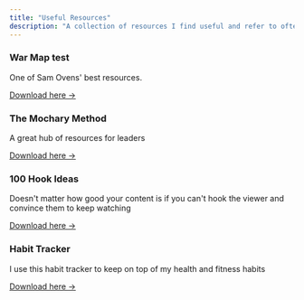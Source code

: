 ```yaml
---
title: "Useful Resources"
description: "A collection of resources I find useful and refer to often"
---
```


### War Map test

One of Sam Ovens' best resources. 

[Download here → ](https://docs.google.com/spreadsheets/d/1GzkgF_IBwIlCvrrfnn7KVwphpbBJmXDrNiM56ceKnVA/edit?gid=2020244050#gid=2020244050)

### The Mochary Method 

A great hub of resources for leaders 

[Download here → ](https://docs.google.com/document/d/18FiJbYn53fTtPmphfdCKT2TMWH-8Y2L-MLqDk-MFV4s/edit?tab=t.0)

### 100 Hook Ideas 

Doesn't matter how good your content is if you can't hook the viewer and convince them to keep watching

[Download here → ](https://docs.google.com/spreadsheets/d/1g9KMatBAbJirUSHIICqEsNCT6C15awJ1uHDG17-Oy5k/edit?usp=sharing)

### Habit Tracker 

I use this habit tracker to keep on top of my health and fitness habits

[Download here → ](https://progressprotocol.carrd.co/)
